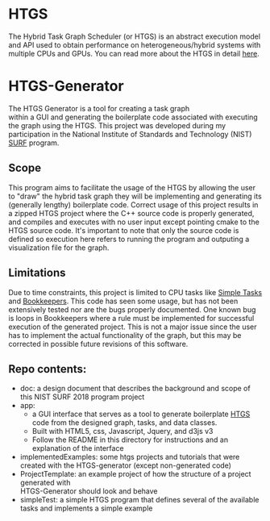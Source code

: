 # HTGS 
The Hybrid Task Graph Scheduler (or HTGS) is an abstract execution model and API used to obtain 
performance on heterogeneous/hybrid systems with multiple CPUs and GPUs. You can read more 
about the HTGS in detail [here](https://pages.nist.gov/HTGS/). 

# HTGS-Generator

The HTGS Generator is a tool for creating a task graph   
within a GUI and generating the boilerplate code associated with executing the graph using 
the HTGS. This project was developed during my participation in the National Institute of 
Standards and Technology (NIST) [SURF](https://www.nist.gov/surf) program. 

## Scope
This program aims to facilitate the usage of the HTGS by allowing the user to 
"draw" the hybrid task graph they will be implementing and generating its 
(generally lengthy) boilerplate code. Correct usage of this project results in a zipped 
HTGS project where the C++ source code is properly generated, and compiles and executes with 
no user input except pointing cmake to the HTGS source code. It's important to note that only 
the source code is defined so execution here refers to running the program and outputing a 
visualization file for the graph. 

## Limitations 
Due to time constraints, this project is limited to CPU tasks like 
[Simple Tasks](https://pages.nist.gov/HTGS/doxygen/classhtgs_1_1_i_task.html) and 
[Bookkeepers](https://pages.nist.gov/HTGS/doxygen/classhtgs_1_1_bookkeeper.html). This code has
seen some usage, but has not been extensively tested nor are the bugs properly documented. 
One known bug is loops in Bookkeepers where a rule must be implemented for successful 
execution of the generated project. This is not a major issue since the user has to implement 
the actual functionality of the graph, but this may be corrected in possible future revisions of 
this software. 

## Repo contents:
* doc: a design document that describes the background and scope of this NIST SURF 2018 
program project
* app: 
    * a GUI interface that serves as a tool to generate boilerplate 
    [HTGS](https://github.com/usnistgov/HTGS) code from the designed graph, tasks, and 
    data classes.  
    * Built with HTML5, css, Javascript, Jquery, and d3js v3  
    * Follow the README in this directory for instructions and an explanation of the interface
* implementedExamples: some htgs projects and tutorials that were created with the HTGS-generator 
(except non-generated code)
* ProjectTemplate: an example project of how the structure of a project generated with  
HTGS-Generator should look and behave
* simpleTest: a simple HTGS program that defines several of the available tasks and 
implements a simple example


